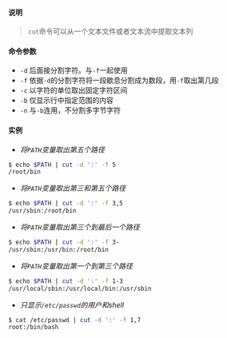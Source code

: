 #### 说明
> `cut`命令可以从一个文本文件或者文本流中提取文本列

#### 命令参数
- `-d` 后面接分割字符。与`-f`一起使用  
- `-f` 依据`-d`的分割字符将一段歇息分割成为数段，用`-f`取出第几段  
- `-c` 以字符的单位取出固定字符区间
- `-b` 仅显示行中指定范围的内容
- `-n` 与`-b`连用，不分割多字节字符

#### 实例
- *将`PATH`变量取出第五个路径*
```bash
$ echo $PATH | cut -d ':' -f 5
/root/bin
```
- *将`PATH`变量取出第三和第五个路径*
```bash
$ echo $PATH | cut -d ':' -f 3,5
/usr/sbin:/root/bin
```
- *将`PATH`变量取出第三个到最后一个路径*
```bash
$ echo $PATH | cut -d ':' -f 3-
/usr/sbin:/usr/bin:/root/bin
```
- *将`PATH`变量取出第一个到第三个路径*
```bash
$ echo $PATH | cut -d ':' -f 1-3
/usr/local/sbin:/usr/local/bin:/usr/sbin
```
- *只显示`/etc/passwd`的用户和shell*
```bash
$ cat /etc/passwd | cut -d ':' -f 1,7
root:/bin/bash
```
<!--stackedit_data:
eyJoaXN0b3J5IjpbNzczOTU1MDIwXX0=
-->